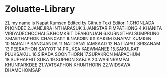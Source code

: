 # Zoluatte-Library
ZL
my name is Napat Kumsen
Edited by Github Text Editor.
1.CHONLADA PHONDEE
2.JANEJIRA INTHARASUK
3.JANISTAR PIMPATHONG
4.KHANITA VIRIYADECHOCHAI
5.KHOMKRIT DEANGNUAN
6.KURNGTHAI SUMPRUNG
7.MAETHAPHON CHANGART
8.NAKORN SRIKASEM
9.NAPAT KUMSEN
10.NARATIP SANGJANDA
11.NATDANAI IAMSAAD
12.NATTAPAT SRISANAM
13.PEERAPHON SAYYOT
14.PRUKSA KAEWMANEE
15.SAKULRAT PLUKSAKUL
16.SIRADA SOONTHORN
17.SUPAKRON MAPACHUM
18.SUPHAPHIT SUKA
19.SUPHON SAEJIA
20.WARINRAMPAI KHUNPARKDEE
21.WATSAPHON KHUNTHORN
22.WIDSAWA DHAMCHOMSAP
